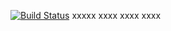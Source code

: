 [![Build Status](https://app.travis-ci.com/georgRusanov/job4j_pooh.svg?branch=main)](https://app.travis-ci.com/georgRusanov/job4j_pooh)
xxxxx
xxxx
xxxx
xxxx